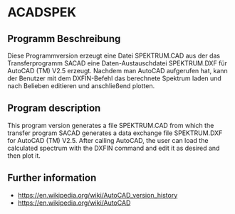 # ACADSPEK

## Programm Beschreibung
Diese Programmversion erzeugt eine Datei SPEKTRUM.CAD aus der das Transferprogramm SACAD eine Daten-Austauschdatei SPEKTRUM.DXF für AutoCAD (TM) V2.5 erzeugt. Nachdem man AutoCAD aufgerufen hat, kann der Benutzer mit dem DXFIN-Befehl das berechnete Spektrum laden und nach Belieben editieren und anschließend plotten.

## Program description
This program version generates a file SPEKTRUM.CAD from which the transfer program SACAD generates a data exchange file SPEKTRUM.DXF for AutoCAD (TM) V2.5. After calling AutoCAD, the user can load the calculated spectrum with the DXFIN command and edit it as desired and then plot it.

## Further information
- https://en.wikipedia.org/wiki/AutoCAD_version_history
- https://en.wikipedia.org/wiki/AutoCAD

